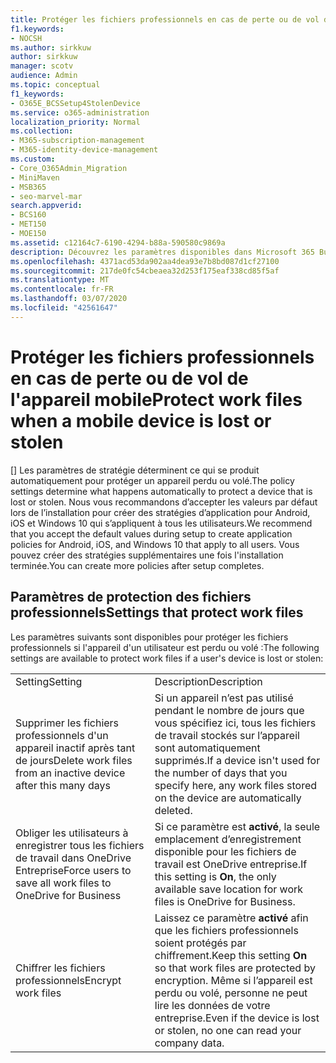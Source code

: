 ```yaml
---
title: Protéger les fichiers professionnels en cas de perte ou de vol de l'appareil mobile
f1.keywords:
- NOCSH
ms.author: sirkkuw
author: sirkkuw
manager: scotv
audience: Admin
ms.topic: conceptual
f1_keywords:
- O365E_BCSSetup4StolenDevice
ms.service: o365-administration
localization_priority: Normal
ms.collection:
- M365-subscription-management
- M365-identity-device-management
ms.custom:
- Core_O365Admin_Migration
- MiniMaven
- MSB365
- seo-marvel-mar
search.appverid:
- BCS160
- MET150
- MOE150
ms.assetid: c12164c7-6190-4294-b88a-590580c9869a
description: Découvrez les paramètres disponibles dans Microsoft 365 Business pour protéger les fichiers de travail en cas de perte ou de vol du périphérique d’un utilisateur.
ms.openlocfilehash: 4371acd53da902aa4dea93e7b8bd087d1cf27100
ms.sourcegitcommit: 217de0fc54cbeaea32d253f175eaf338cd85f5af
ms.translationtype: MT
ms.contentlocale: fr-FR
ms.lasthandoff: 03/07/2020
ms.locfileid: "42561647"
---
```

# <a name="protect-work-files-when-a-mobile-device-is-lost-or-stolen"></a><span data-ttu-id="e5b2b-103">Protéger les fichiers professionnels en cas de perte ou de vol de l'appareil mobile</span><span class="sxs-lookup"><span data-stu-id="e5b2b-103">Protect work files when a mobile device is lost or stolen</span></span>

<span data-ttu-id="e5b2b-104">[] Les paramètres de stratégie déterminent ce qui se produit automatiquement pour protéger un appareil perdu ou volé.</span><span class="sxs-lookup"><span data-stu-id="e5b2b-104">The policy settings determine what happens automatically to protect a device that is lost or stolen.</span></span> <span data-ttu-id="e5b2b-105">Nous vous recommandons d’accepter les valeurs par défaut lors de l’installation pour créer des stratégies d’application pour Android, iOS et Windows 10 qui s’appliquent à tous les utilisateurs.</span><span class="sxs-lookup"><span data-stu-id="e5b2b-105">We recommend that you accept the default values during setup to create application policies for Android, iOS, and Windows 10 that apply to all users.</span></span> <span data-ttu-id="e5b2b-106">Vous pouvez créer des stratégies supplémentaires une fois l'installation terminée.</span><span class="sxs-lookup"><span data-stu-id="e5b2b-106">You can create more policies after setup completes.</span></span>
  
## <a name="settings-that-protect-work-files"></a><span data-ttu-id="e5b2b-107">Paramètres de protection des fichiers professionnels</span><span class="sxs-lookup"><span data-stu-id="e5b2b-107">Settings that protect work files</span></span>

<span data-ttu-id="e5b2b-108">Les paramètres suivants sont disponibles pour protéger les fichiers professionnels si l'appareil d'un utilisateur est perdu ou volé :</span><span class="sxs-lookup"><span data-stu-id="e5b2b-108">The following settings are available to protect work files if a user's device is lost or stolen:</span></span>
  
|||
|:-----|:-----|
|<span data-ttu-id="e5b2b-109">Setting</span><span class="sxs-lookup"><span data-stu-id="e5b2b-109">Setting</span></span>  <br/> |<span data-ttu-id="e5b2b-110">Description</span><span class="sxs-lookup"><span data-stu-id="e5b2b-110">Description</span></span>  <br/> |
|<span data-ttu-id="e5b2b-111">Supprimer les fichiers professionnels d'un appareil inactif après tant de jours</span><span class="sxs-lookup"><span data-stu-id="e5b2b-111">Delete work files from an inactive device after this many days</span></span>  <br/> |<span data-ttu-id="e5b2b-112">Si un appareil n’est pas utilisé pendant le nombre de jours que vous spécifiez ici, tous les fichiers de travail stockés sur l’appareil sont automatiquement supprimés.</span><span class="sxs-lookup"><span data-stu-id="e5b2b-112">If a device isn't used for the number of days that you specify here, any work files stored on the device are automatically deleted.</span></span>  <br/> |
|<span data-ttu-id="e5b2b-113">Obliger les utilisateurs à enregistrer tous les fichiers de travail dans OneDrive Entreprise</span><span class="sxs-lookup"><span data-stu-id="e5b2b-113">Force users to save all work files to OneDrive for Business</span></span>  <br/> |<span data-ttu-id="e5b2b-114">Si ce paramètre est **activé**, la seule emplacement d’enregistrement disponible pour les fichiers de travail est OneDrive entreprise.</span><span class="sxs-lookup"><span data-stu-id="e5b2b-114">If this setting is **On**, the only available save location for work files is OneDrive for Business.</span></span>  <br/> |
|<span data-ttu-id="e5b2b-115">Chiffrer les fichiers professionnels</span><span class="sxs-lookup"><span data-stu-id="e5b2b-115">Encrypt work files</span></span>  <br/> |<span data-ttu-id="e5b2b-116">Laissez ce paramètre **activé** afin que les fichiers professionnels soient protégés par chiffrement.</span><span class="sxs-lookup"><span data-stu-id="e5b2b-116">Keep this setting **On** so that work files are protected by encryption.</span></span> <span data-ttu-id="e5b2b-117">Même si l’appareil est perdu ou volé, personne ne peut lire les données de votre entreprise.</span><span class="sxs-lookup"><span data-stu-id="e5b2b-117">Even if the device is lost or stolen, no one can read your company data.</span></span>  <br/> |
   

